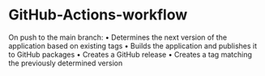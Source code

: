 # GitHub-Actions-workflow

On push to the main branch:
• Determines the next version of the application based on existing tags
• Builds the application and publishes it to GitHub packages
• Creates a GitHub release
• Creates a tag matching the previously determined version


